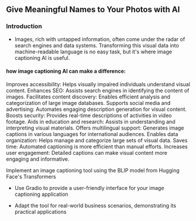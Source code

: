 
## Give Meaningful Names to Your Photos with AI

### Introduction
- Images, rich with untapped information, often come under the radar of search engines and data systems. Transforming this visual data into machine-readable language is no easy task, but it's where image captioning AI is useful. 

#### how image captioning AI can make a difference:

Improves accessibility: Helps visually impaired individuals understand visual content.
Enhances SEO: Assists search engines in identifying the content of images.
Facilitates content discovery: Enables efficient analysis and categorization of large image databases.
Supports social media and advertising: Automates engaging description generation for visual content.
Boosts security: Provides real-time descriptions of activities in video footage.
Aids in education and research: Assists in understanding and interpreting visual materials.
Offers multilingual support: Generates image captions in various languages for international audiences.
Enables data organization: Helps manage and categorize large sets of visual data.
Saves time: Automated captioning is more efficient than manual efforts.
Increases user engagement: Detailed captions can make visual content more engaging and informative.




Implement an image captioning tool using the BLIP model from Hugging Face's Transformers

- Use Gradio to provide a user-friendly interface for your image captioning application

- Adapt the tool for real-world business scenarios, demonstrating its practical applications